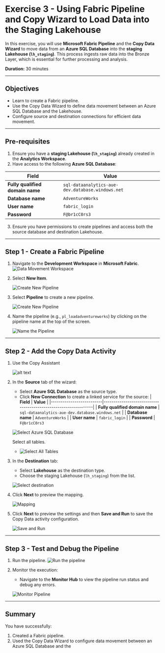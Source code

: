 # Exercise 3 - Using Fabric Pipeline and Copy Wizard to Load Data into the Staging Lakehouse

In this exercise, you will use **Microsoft Fabric Pipeline** and the **Copy Data Wizard** to move data from an **Azure SQL Database** into the **staging Lakehouse (`lh_staging`)**. This process ingests raw data into the Bronze Layer, which is essential for further processing and analysis.

**Duration:** 30 minutes

---

## **Objectives**
- Learn to create a Fabric pipeline.
- Use the Copy Data Wizard to define data movement between an Azure SQL Database and the Lakehouse.
- Configure source and destination connections for efficient data movement.

---

## **Pre-requisites**
1. Ensure you have a **staging Lakehouse (`lh_staging`)** already created in the **Analytics Workspace**.
2. Have access to the following **Azure SQL Database**:

| **Field**                | **Value**                                                       |
|--------------------------|-----------------------------------------------------------------|
| **Fully qualified domain name** | `sql-dataanalytics-aue-dev.database.windows.net`                  |
| **Database name**        | `AdventureWorks`                                             |
| **User name**            | `fabric_login`                                             |
| **Password**             | `F@br1cC0rs3`                               |

3. Ensure you have permissions to create pipelines and access both the source database and destination Lakehouse.

---

## **Step 1 - Create a Fabric Pipeline**

1. Navigate to the **Development Workspace** in **Microsoft Fabric**.
      ![Data Movement Workspace](<../../media/Pipeline Copy AdventureWorks/pipeline - (1).png>)
2. Select **New Item**.
   
   ![Create New Pipeline](<../../media/Pipeline Copy AdventureWorks/pipeline - (3).png>)
3. Select **Pipeline** to create a new pipeline.
   
   ![Create New Pipeline](<../../media/Pipeline Copy AdventureWorks/pipeline - (4).png>)
   
4. Name the pipeline (e.g., `pl_loadadventureworks`) by clicking on the pipeline name at the top of the screen.
   
   ![Name the Pipeline](<../../media/Pipeline Copy AdventureWorks/pipeline - (5).png>)
    

---

## **Step 2 - Add the Copy Data Activity**

1. Use the Copy Assistant

    ![alt text](<../../media/Pipeline Copy AdventureWorks/pipeline - (6).png>)
    


2. In the **Source** tab of the wizard:
   - Select **Azure SQL Database** as the source type.
   - Click **New Connection** to create a linked service for the source:
  | **Field**                | **Value**                                                       |
|--------------------------|-----------------------------------------------------------------|
| **Fully qualified domain name** | `sql-dataanalytics-aue-dev.database.windows.net`                  |
| **Database name**        | `AdventureWorks`                                             |
| **User name**            | `fabric_login`                                             |
| **Password**             | `F@br1cC0rs3`     
   
   ![Select Azure SQL Database](<../../media/Pipeline Copy AdventureWorks/pipeline - (7).png>)

   Select all tables.

   - ![Select All Tables](<../../media/Pipeline Copy AdventureWorks/pipeline - (9).png>)



3. In the **Destination** tab:
   - Select **Lakehouse** as the destination type.
   - Choose the staging Lakehouse (`lh_staging`) from the list.

   ![Select destination](<../../media/Pipeline Copy AdventureWorks/pipeline - (10).png>)


4. Click **Next** to preview the mapping.


    ![Mapping](<../../media/Pipeline Copy AdventureWorks/pipeline - (11).png>)


5. Click **Next** to preview the settings and then **Save and Run** to save the Copy Data activity configuration.

    ![Save and Run](<../../media/Pipeline Copy AdventureWorks/pipeline - (13).png>)

---

## **Step 3 - Test and Debug the Pipeline**

1. Run the pipeline.
    ![Run the pipeline](<../../media/Pipeline Copy AdventureWorks/pipeline - (14).png>)
    

2. Monitor the execution:
   - Navigate to the **Monitor Hub** to view the pipeline run status and debug any errors.

    ![Monitor Pipeline](<../../media/Pipeline Copy AdventureWorks/pipeline - (15).png>)

---


## **Summary**

You have successfully:
1. Created a Fabric pipeline.
2. Used the Copy Data Wizard to configure data movement between an Azure SQL Database and the
